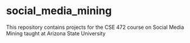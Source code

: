 # social_media_mining
This repository contains projects for the CSE 472 course on Social Media Mining taught at Arizona State University
